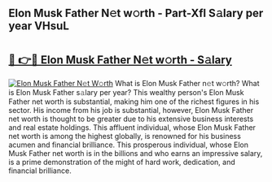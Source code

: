 ## Elon Musk Father N𝚎t w𝚘rth - Part-Xfl S𝚊lary per year VHsuL

# <h2><a href="http://gc3p3li.nevu.top/?p=Elon+Musk+Father">🔗 👉🔴 Elon Musk Father N𝚎t w𝚘rth - S𝚊lary</a></h2>

[![Elon Musk Father N𝚎t W𝚘rth](https://i.imgur.com/Oavwk0R.jpeg)](http://gc3p3li.nevu.top/?p=Elon+Musk+Father)
What is Elon Musk Father n𝚎t w𝚘rth? What is Elon Musk Father s𝚊lary per year?
This wealthy person's Elon Musk Father net worth is substantial, making him one of the richest figures in his sector. His income from his job is substantial, however, Elon Musk Father net worth is thought to be greater due to his extensive business interests and real estate holdings. This affluent individual, whose Elon Musk Father net worth is among the highest globally, is renowned for his business acumen and financial brilliance. This prosperous individual, whose Elon Musk Father net worth is in the billions and who earns an impressive salary, is a prime demonstration of the might of hard work, dedication, and financial brilliance.
